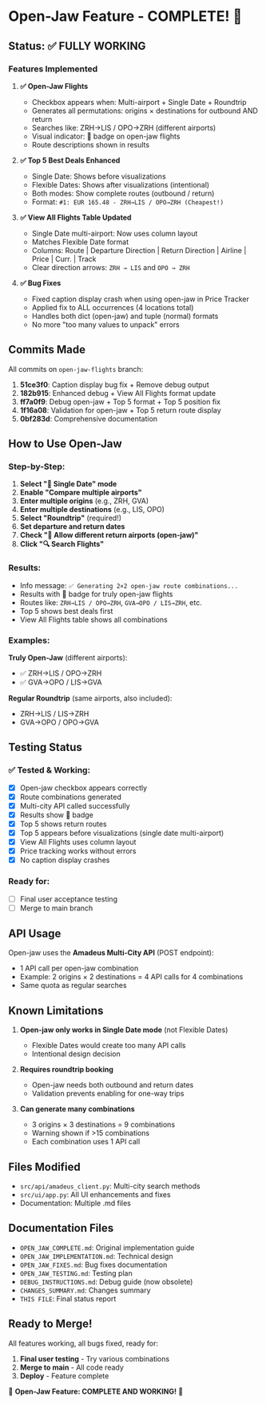 # Open-Jaw Feature - COMPLETE! 🎉

## Status: ✅ FULLY WORKING

### Features Implemented

1. **✅ Open-Jaw Flights**
   - Checkbox appears when: Multi-airport + Single Date + Roundtrip
   - Generates all permutations: origins × destinations for outbound AND return
   - Searches like: ZRH→LIS / OPO→ZRH (different airports)
   - Visual indicator: 🔀 badge on open-jaw flights
   - Route descriptions shown in results

2. **✅ Top 5 Best Deals Enhanced**
   - Single Date: Shows before visualizations
   - Flexible Dates: Shows after visualizations (intentional)
   - Both modes: Show complete routes (outbound / return)
   - Format: `#1: EUR 165.48 - ZRH→LIS / OPO→ZRH (Cheapest!)`

3. **✅ View All Flights Table Updated**
   - Single Date multi-airport: Now uses column layout
   - Matches Flexible Date format
   - Columns: Route | Departure Direction | Return Direction | Airline | Price | Curr. | Track
   - Clear direction arrows: `ZRH → LIS` and `OPO → ZRH`

4. **✅ Bug Fixes**
   - Fixed caption display crash when using open-jaw in Price Tracker
   - Applied fix to ALL occurrences (4 locations total)
   - Handles both dict (open-jaw) and tuple (normal) formats
   - No more "too many values to unpack" errors

## Commits Made

All commits on `open-jaw-flights` branch:

1. **51ce3f0**: Caption display bug fix + Remove debug output
2. **182b915**: Enhanced debug + View All Flights format update
3. **ff7a0f9**: Debug open-jaw + Top 5 format + Top 5 position fix
4. **1f16a08**: Validation for open-jaw + Top 5 return route display
5. **0bf283d**: Comprehensive documentation

## How to Use Open-Jaw

### Step-by-Step:

1. **Select "📅 Single Date" mode**
2. **Enable "Compare multiple airports"**
3. **Enter multiple origins** (e.g., ZRH, GVA)
4. **Enter multiple destinations** (e.g., LIS, OPO)
5. **Select "Roundtrip"** (required!)
6. **Set departure and return dates**
7. **Check "🔀 Allow different return airports (open-jaw)"**
8. **Click "🔍 Search Flights"**

### Results:

- Info message: `✅ Generating 2×2 open-jaw route combinations...`
- Results with 🔀 badge for truly open-jaw flights
- Routes like: `ZRH→LIS / OPO→ZRH`, `GVA→OPO / LIS→ZRH`, etc.
- Top 5 shows best deals first
- View All Flights table shows all combinations

### Examples:

**Truly Open-Jaw** (different airports):
- ✅ ZRH→LIS / OPO→ZRH
- ✅ GVA→OPO / LIS→GVA

**Regular Roundtrip** (same airports, also included):
- ZRH→LIS / LIS→ZRH
- GVA→OPO / OPO→GVA

## Testing Status

### ✅ Tested & Working:

- [x] Open-jaw checkbox appears correctly
- [x] Route combinations generated
- [x] Multi-city API called successfully
- [x] Results show 🔀 badge
- [x] Top 5 shows return routes
- [x] Top 5 appears before visualizations (single date multi-airport)
- [x] View All Flights uses column layout
- [x] Price tracking works without errors
- [x] No caption display crashes

### Ready for:

- [ ] Final user acceptance testing
- [ ] Merge to main branch

## API Usage

Open-jaw uses the **Amadeus Multi-City API** (POST endpoint):
- 1 API call per open-jaw combination
- Example: 2 origins × 2 destinations = 4 API calls for 4 combinations
- Same quota as regular searches

## Known Limitations

1. **Open-jaw only works in Single Date mode** (not Flexible Dates)
   - Flexible Dates would create too many API calls
   - Intentional design decision

2. **Requires roundtrip booking**
   - Open-jaw needs both outbound and return dates
   - Validation prevents enabling for one-way trips

3. **Can generate many combinations**
   - 3 origins × 3 destinations = 9 combinations
   - Warning shown if >15 combinations
   - Each combination uses 1 API call

## Files Modified

- `src/api/amadeus_client.py`: Multi-city search methods
- `src/ui/app.py`: All UI enhancements and fixes
- Documentation: Multiple .md files

## Documentation Files

- `OPEN_JAW_COMPLETE.md`: Original implementation guide
- `OPEN_JAW_IMPLEMENTATION.md`: Technical design
- `OPEN_JAW_FIXES.md`: Bug fixes documentation
- `OPEN_JAW_TESTING.md`: Testing plan
- `DEBUG_INSTRUCTIONS.md`: Debug guide (now obsolete)
- `CHANGES_SUMMARY.md`: Changes summary
- `THIS FILE`: Final status report

## Ready to Merge!

All features working, all bugs fixed, ready for:

1. **Final user testing** - Try various combinations
2. **Merge to main** - All code ready
3. **Deploy** - Feature complete

🎉 **Open-Jaw Feature: COMPLETE AND WORKING!** 🎉

